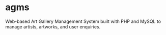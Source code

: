 # agms
Web-based Art Gallery Management System built with PHP and MySQL to manage artists, artworks, and user enquiries.
